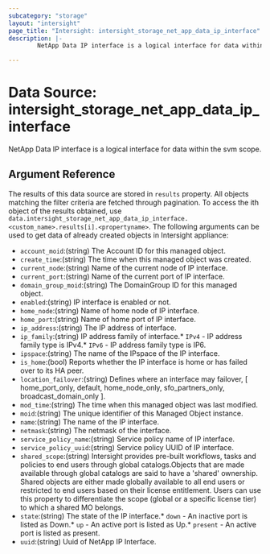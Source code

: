 ```yaml
---
subcategory: "storage"
layout: "intersight"
page_title: "Intersight: intersight_storage_net_app_data_ip_interface"
description: |-
        NetApp Data IP interface is a logical interface for data within the svm scope.

---
```


# Data Source: intersight_storage_net_app_data_ip_interface
NetApp Data IP interface is a logical interface for data within the svm scope.
## Argument Reference
The results of this data source are stored in `results` property.
All objects matching the filter criteria are fetched through pagination.
To access the ith object of the results obtained, use `data.intersight_storage_net_app_data_ip_interface.<custom_name>.results[i].<propertyname>`.
The following arguments can be used to get data of already created objects in Intersight appliance:
* `account_moid`:(string) The Account ID for this managed object. 
* `create_time`:(string) The time when this managed object was created. 
* `current_node`:(string) Name of the current node of IP interface. 
* `current_port`:(string) Name of the current port of IP interface. 
* `domain_group_moid`:(string) The DomainGroup ID for this managed object. 
* `enabled`:(string) IP interface is enabled or not. 
* `home_node`:(string) Name of home node of IP interface. 
* `home_port`:(string) Name of home port of IP interface. 
* `ip_address`:(string) The IP address of interface. 
* `ip_family`:(string) IP address family of interface.* `IPv4` - IP address family type is IPv4.* `IPv6` - IP address family type is IP6. 
* `ipspace`:(string) The name of the IPspace of the IP interface. 
* `is_home`:(bool) Reports whether the IP interface is home or has failed over to its HA peer. 
* `location_failover`:(string) Defines where an interface may failover, [ home_port_only, default, home_node_only, sfo_partners_only, broadcast_domain_only ]. 
* `mod_time`:(string) The time when this managed object was last modified. 
* `moid`:(string) The unique identifier of this Managed Object instance. 
* `name`:(string) The name of the IP interface. 
* `netmask`:(string) The netmask of the interface. 
* `service_policy_name`:(string) Service policy name of IP interface. 
* `service_policy_uuid`:(string) Service policy UUID of IP interface. 
* `shared_scope`:(string) Intersight provides pre-built workflows, tasks and policies to end users through global catalogs.Objects that are made available through global catalogs are said to have a 'shared' ownership. Shared objects are either made globally available to all end users or restricted to end users based on their license entitlement. Users can use this property to differentiate the scope (global or a specific license tier) to which a shared MO belongs. 
* `state`:(string) The state of the IP interface.* `down` - An inactive port is listed as Down.* `up` - An active port is listed as Up.* `present` - An active port is listed as present. 
* `uuid`:(string) Uuid of NetApp IP Interface. 
 
